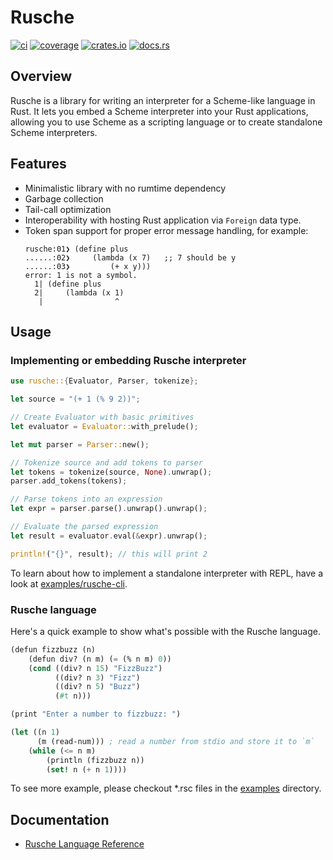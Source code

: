 # Rusche

[![ci](https://github.com/chanryu/rusche/actions/workflows/ci.yml/badge.svg)](https://github.com/chanryu/rusche/actions)
[![coverage](https://codecov.io/gh/chanryu/rusche/graph/badge.svg?token=EHPCRUWK96)](https://codecov.io/gh/chanryu/rusche)
[![crates.io](https://img.shields.io/crates/v/rusche)](https://crates.io/crates/rusche)
[![docs.rs](https://img.shields.io/docsrs/rusche/latest)](https://docs.rs/rusche/latest/rusche/)

## Overview

Rusche is a library for writing an interpreter for a Scheme-like language in Rust. It lets you embed a Scheme interpreter into your Rust applications, allowing you to use Scheme as a scripting language or to create standalone Scheme interpreters.


## Features

- Minimalistic library with no rumtime dependency
- Garbage collection
- Tail-call optimization
- Interoperability with hosting Rust application via `Foreign` data type.
- Token span support for proper error message handling, for example:
  ```
  rusche:01❯ (define plus
  ......:02❯     (lambda (x 7)   ;; 7 should be y
  ......:03❯         (+ x y)))
  error: 1 is not a symbol.
    1| (define plus
    2|     (lambda (x 1)
     |                ^
  ```

## Usage

### Implementing or embedding Rusche interpreter

```rust
use rusche::{Evaluator, Parser, tokenize};

let source = "(+ 1 (% 9 2))";

// Create Evaluator with basic primitives
let evaluator = Evaluator::with_prelude();

let mut parser = Parser::new();

// Tokenize source and add tokens to parser
let tokens = tokenize(source, None).unwrap();
parser.add_tokens(tokens);

// Parse tokens into an expression
let expr = parser.parse().unwrap().unwrap();

// Evaluate the parsed expression
let result = evaluator.eval(&expr).unwrap();

println!("{}", result); // this will print 2
```

To learn about how to implement a standalone interpreter with REPL, have a look at [examples/rusche-cli](https://github.com/chanryu/rusche/tree/main/examples/rusche-cli/).

### Rusche language

Here's a quick example to show what's possible with the Rusche language.

```scheme
(defun fizzbuzz (n)
    (defun div? (n m) (= (% n m) 0))
    (cond ((div? n 15) "FizzBuzz")
          ((div? n 3) "Fizz")
          ((div? n 5) "Buzz")
          (#t n)))

(print "Enter a number to fizzbuzz: ")

(let ((n 1)
      (m (read-num))) ; read a number from stdio and store it to `m`
    (while (<= n m)
        (println (fizzbuzz n))
        (set! n (+ n 1))))
```

To see more example, please checkout *.rsc files in the [examples](https://github.com/chanryu/rusche/tree/main/examples) directory.

## Documentation

- [Rusche Language Reference](https://github.com/chanryu/rusche/wiki/Rusche-Language-Reference)
